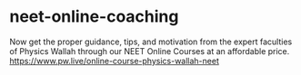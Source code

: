 # neet-online-coaching
Now get the proper guidance, tips, and motivation from the expert faculties of Physics Wallah through our NEET Online Courses at an affordable price. https://www.pw.live/online-course-physics-wallah-neet
